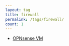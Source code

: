 ```yaml
---
layout: tag
title: firewall
permalink: /tags/firewall/
count: 1
---
```


- [OPNsense VM](https://networkingdream.com/server/opnsense-vm/)
